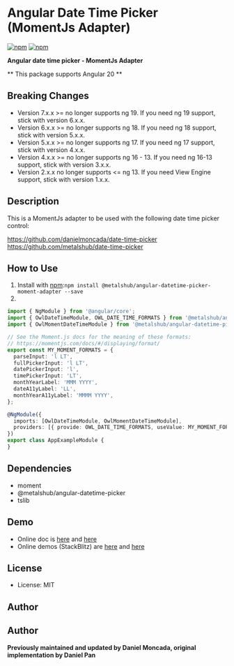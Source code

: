 # Angular Date Time Picker (MomentJs Adapter)

[![npm](https://img.shields.io/npm/v/@metalshub/angular-datetime-picker-moment-adapter.svg?maxAge=2592000?style=flat-square)](https://www.npmjs.com/package/@metalshub/angular-datetime-picker-moment-adapter)
[![npm](https://img.shields.io/npm/dm/@metalshub/angular-datetime-picker-moment-adapter.svg)](https://www.npmjs.com/package/@metalshub/angular-datetime-picker-moment-adapter)

**Angular date time picker - MomentJs Adapter**

** This package supports Angular 20 **

Breaking Changes
-------
- Version 7.x.x >= no longer supports ng 19. If you need ng 19 support, stick with version 6.x.x.
- Version 6.x.x >= no longer supports ng 18. If you need ng 18 support, stick with version 5.x.x.
- Version 5.x.x >= no longer supports ng 17. If you need ng 17 support, stick with version 4.x.x.
- Version 4.x.x >= no longer supports ng 16 - 13. If you need ng 16-13 support, stick with version 3.x.x.
- Version 2.x.x no longer supports <= ng 13. If you need View Engine support, stick with version 1.x.x.

## Description

This is a MomentJs adapter to be used with the following date time picker control:

https://github.com/danielmoncada/date-time-picker
https://github.com/metalshub/date-time-picker

## How to Use

 1. Install with [npm](https://www.npmjs.com):`npm install @metalshub/angular-datetime-picker-moment-adapter --save`
 2.
```typescript
import { NgModule } from '@angular/core';
import { OwlDateTimeModule, OWL_DATE_TIME_FORMATS } from '@metalshub/angular-datetime-picker';
import { OwlMomentDateTimeModule } from '@metalshub/angular-datetime-picker-moment-adapter';

// See the Moment.js docs for the meaning of these formats:
// https://momentjs.com/docs/#/displaying/format/
export const MY_MOMENT_FORMATS = {
  parseInput: 'l LT',
  fullPickerInput: 'l LT',
  datePickerInput: 'l',
  timePickerInput: 'LT',
  monthYearLabel: 'MMM YYYY',
  dateA11yLabel: 'LL',
  monthYearA11yLabel: 'MMMM YYYY',
};

@NgModule({
  imports: [OwlDateTimeModule, OwlMomentDateTimeModule],
  providers: [{ provide: OWL_DATE_TIME_FORMATS, useValue: MY_MOMENT_FORMATS }],
})
export class AppExampleModule {
}
```

## Dependencies

- moment
- @metalshub/angular-datetime-picker
- tslib

## Demo

- Online doc is [here](https://daniel-projects.firebaseapp.com/owlng/date-time-picker) and [here](https://danielykpan.github.io/date-time-picker/)
- Online demos (StackBlitz) are [here](https://stackblitz.com/edit/angular-vvp849) and [here](https://stackblitz.com/edit/angular-i7ykf5)

## License

- License: MIT

## Author

Author
-------
**Previously maintained and updated by Daniel Moncada, original implementation by Daniel Pan**
